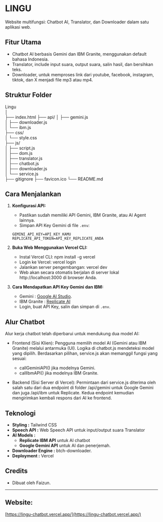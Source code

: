 # LINGU

Website multifungsi: Chatbot AI, Translator, dan Downloader dalam satu aplikasi web.

## Fitur Utama

- Chatbot AI berbasis Gemini dan IBM Granite, menggunakan default bahasa Indonesia.
- Translator, include input suara, output suara, salin hasil, dan bersihkan teks.
- Downloader, untuk memproses link dari youtube, facebook, instagram, tiktok, dan X menjadi file mp3 atau mp4.

## Struktur Folder

Lingu  
│  
├── index.html 
├── api/
│   ├── gemini.js  
│   ├── downloader.js  
│   └── ibm.js  
├── css/  
│   └── style.css  
├── js/  
│   ├── script.js  
│   ├── dom.js  
│   ├── translator.js  
│   ├── chatbot.js  
│   ├── downloader.js  
│   └── service.js  
├── gitignore
├── favicon.ico
└── README.md  

## Cara Menjalankan

1. **Konfigurasi API:**
   - Pastikan sudah memiliki API Gemini, IBM Granite, atau AI Agent lainnya.
   - Simpan API Key Gemini di file `.env`:
    ```
    GEMINI_API_KEY=API_KEY_KAMU
    REPLICATE_API_TOKEN=API_KEY_REPLICATE_ANDA
    ```
   
2. **Buka Web Menggunakan Vercel CLI:**
   - Instal Vercel CLI: npm install -g vercel
   - Login ke Vercel: vercel login
   - Jalankan server pengembangan: vercel dev
   - Web akan secara otomatis berjalan di server lokal http://localhost:3000 di browser Anda.
   
3. **Cara Mendapatkan API Key Gemini dan IBM:**
   - Gemini : [Google AI Studio](https://aistudio.google.com/app/apikey).
   - IBM Granite : [Replicate AI]([http://replicate.com/account](https://replicate.com/ibm-granite/granite-3.3-8b-instruct))
   - Login, buat API Key, salin dan simpan di `.env`.

## Alur Chatbot

Alur kerja chatbot telah diperbarui untuk mendukung dua model AI:
  - Frontend (Sisi Klien):
     Pengguna memilih model AI (Gemini atau IBM Granite) melalui antarmuka (UI). Logika di chatbot.js mendeteksi model yang dipilih.
     Berdasarkan pilihan, service.js akan memanggil fungsi yang sesuai:
     - callGeminiAPI() jika modelnya Gemini.
     - callIbmAPI() jika modelnya IBM Granite.
  
  - Backend (Sisi Server di Vercel):
     Permintaan dari service.js diterima oleh salah satu dari dua endpoint di folder /api/gemini untuk Google Gemini dan juga /api/ibm untuk Replicate.
     Kedua endpoint kemudian mengirimkan kembali respons dari AI ke frontend.
    
## Teknologi

- **Styling :** Tailwind CSS
- **Speech API :** Web Speech API untuk input/output suara Translator
- **AI Models :**
  - **Replicate IBM API** untuk AI chatbot
  - **Google Gemini API** untuk AI dan penerjemah.
- **Downloader Engine :** btch-downloader.
- **Deployment :** Vercel
  
## Credits
- Dibuat oleh Faizun.

---

## Website: 
[https://lingu-chatbot.vercel.app/](https://lingu-chatbot.vercel.app/)
